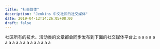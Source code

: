 ```yaml
---
title: "社交媒体"
description: "Jenkins 中文社区的社交媒体"
date: 2019-04-12T14:26:05+08:00
draft: false
---
```


社区所有的技术、活动类的文章都会同步发布到下面的社交媒体平台上
a
a
a
a
a
a
a
a
a
a
a
a
a
a
a
a
a
a
